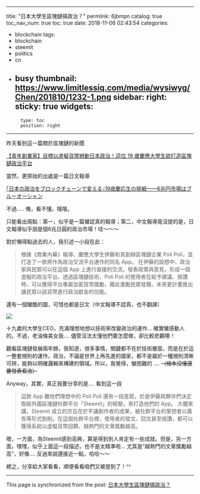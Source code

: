 
---
title: "日本大學生區塊鏈搞政治？"
permlink: 6jbmpn
catalog: true
toc_nav_num: true
toc: true
date: 2018-11-06 02:43:54
categories:
- blockchain
tags:
- blockchain
- steemit
- politics
- cn
- busy
thumbnail: https://www.limitlessiq.com/media/wysiwyg/Chen/201810/1232-1.png
sidebar:
    right:
        sticky: true
widgets:
    -
        type: toc
        position: right
---


昨天看到這一篇關於區塊鏈的新聞

[【青年創業家】目標以虛擬貨幣撼動日本政治！這位 19 歲慶應大學生欲打造區塊鏈政治平台](https://www.limitlessiq.com/news/post/view/id/7042/)

當然，更原始的出處是一篇日文報導

[｢日本の政治をブロックチェーンで変える｣19歳慶応生の挑戦——6兆円市場はブルーオーシャン](https://www.businessinsider.jp/post-168589)

不過..... 俺，看不懂。嘻嘻。

只能看出兩點：第一，似乎是一篇蠻認真的報導；第二，中文報導竟沒提的是，日文報導似乎說是個6兆日圓的政治市場！哇～～～

對於懶得點過去的人，我引述一小段在此：

>根據《商業內幕》報導，慶應大學生伊藤和真創辦區塊鏈企業 Poli Poli，並打造了一款將作為政治交流平台運作的同名 App。
>在伊藤的設想中，政治家與民眾可以在這個 App 上進行直接的交流，發表政策與意見，形成一個虛擬的政治平台。透過區塊鏈技術，Poli Poli 的使用者在給予建議、按讚時，可以獲得平台專屬加密貨幣獎勵，藉此激勵民眾發聲。未來更計畫推出讓民眾以該貨幣進行政治獻金的功能。

還有一個蠻酷的圖，可惜也都是日文（中文報導不認真，也不翻譯）

![](https://www.limitlessiq.com/media/wysiwyg/Chen/201810/1232-1.png)

十九歲的大學生CEO，充滿理想地想以技術來改變政治的運作... 確實蠻感動人的。不過，老油條美女我.... 儘管沒法太懂他們要怎麼做，卻比較悲觀哪！

觀看區塊鏈發展兩年餘，我知道，很多事情，關鍵都不在於技術層面，而是在於這一整套規則的運作。政治，不論是世界上再先進的國家，都不是屬於一種規則清晰可辨，能夠以明確邏輯來構建的領域。所以，我覺得，蠻困難的 .... <del>（根本沒懂還要發表看法）</del>

Anyway，其實，真正我要分享的是.... 看到這一段

>這款 App 離他們理想中的 Poli Poli 還有一段差距，於是伊藤與夥伴們決定取經外國區塊鏈社群平台「Steemit」的經驗，來打造他們的 App。
>大體來講，Steemit 成立的宗旨在於不讓創作者的成果，被社群平台的掌控者以廣告等形式剝削。在這個社群平台裡，使用者的發文、回文甚至按讚，都可以獲得系統以虛擬貨幣回饋，越熱門的文章獎勵越高。

嗯，一方面，為Steemit感到高興，算是得到別人肯定有一些成就。但是，另一方面，嘿嘿，似乎上面這一段描述，也不是太精準啦... 尤其是“越熱門的文章獎勵越高”，好像.... 反過來說還接近一點，哈哈～～

總之，分享給大家看看，順便看看咱們又被提到了！^^



- - -

This page is synchronized from the post: [日本大學生區塊鏈搞政治？](https://steemit.com/@deanliu/6jbmpn)
